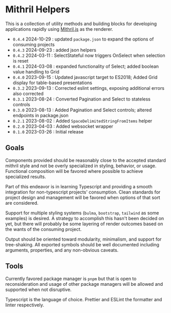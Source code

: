 # Mithril Helpers

This is a collection of utility methods and building blocks for developing applications rapidly using [Mithril.js](https://mithril.js.org/) as the renderer.

- `0.4.4` 2024-10-29 : updated `package.json` to expand the options of consuming projects
- `0.4.3` 2024-09-23 : added json helpers
- `0.4.2` 2024-03-11 : SelectStateful now triggers OnSelect when selection is reset
- `0.4.1` 2024-03-08 : expanded functionality of Select; added boolean value handling to Grid
- `0.4.0` 2023-09-15 : Updated javascript target to ES2018; Added Grid display for table-based presentations
- `0.3.2` 2023-09-13 : Corrected eslint settings, exposing additional errors also corrected
- `0.3.1` 2023-08-24 : Converted Pagination and Select to stateless controls
- `0.3.0` 2023-08-13 : Added Pagination and Select controls; altered endpoints in package.json
- `0.2.1` 2023-08-02 : Added `SpaceDelimitedStringFromItems` helper
- `0.2.0` 2023-04-03 : Added websocket wrapper
- `0.1.0` 2023-03-26 : Initial release

## Goals

Components provided should be reasonably close to the accepted standard mithril style and not be overly specialized in styling, behavior, or usage. Functional composition will be favored where possible to achieve specialized results.

Part of this endeavor is in learning Typescript and providing a smooth integration for non-typescript projects' consumption. Clean standards for project design and management will be favored when options of that sort are considered.

Support for multiple styling systems (`bulma`, `bootstrap`, `tailwind` as some examples) is desired. A strategy to accomplish this hasn't been decided on yet, but there will probably be some layering of render outcomes based on the wants of the consuming project.

Output should be oriented toward modularity, minimalism, and support for tree-shaking. All exported symbols should be well documented including arguments, properties, and any non-obvious caveats.

## Tools

Currently favored package manager is `pnpm` but that is open to reconsideration and usage of other package managers will be allowed and supported when not disruptive.

Typescript is the language of choice. Prettier and ESLint the formatter and linter respectively.
